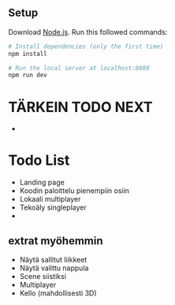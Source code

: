 
## Setup
Download [Node.js](https://nodejs.org/en/download/).
Run this followed commands:

``` bash
# Install dependencies (only the first time)
npm install

# Run the local server at localhost:8080
npm run dev
```

# TÄRKEIN TODO NEXT
- 
# Todo List
- Landing page
- Koodin paloittelu pienempiin osiin
- Lokaali multiplayer
- Tekoäly singleplayer
- 

## extrat myöhemmin
- Näytä sallitut liikkeet
- Näytä valittu nappula
- Scene siistiksi
- Multiplayer
- Kello (mahdollisesti 3D)
